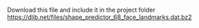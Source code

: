 Download this file and include it in the project folder 
https://dlib.net/files/shape_predictor_68_face_landmarks.dat.bz2
